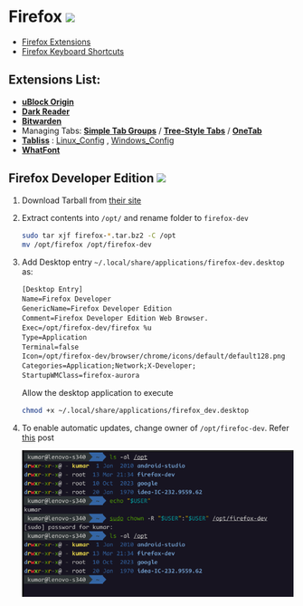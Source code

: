 # Firefox <img src='https://upload.wikimedia.org/wikipedia/commons/thumb/a/a0/Firefox_logo%2C_2019.svg/1200px-Firefox_logo%2C_2019.svg.png' width="22">

- [Firefox Extensions](https://addons.mozilla.org/en-US/firefox/extensions/)
- [Firefox Keyboard Shortcuts](https://support.mozilla.org/en-US/kb/keyboard-shortcuts-perform-firefox-tasks-quickly)

## Extensions List:

- [**uBlock Origin**](https://addons.mozilla.org/en-US/firefox/addon/ublock-origin/)
- [**Dark Reader**](https://addons.mozilla.org/en-US/firefox/addon/darkreader/)
- [**Bitwarden**](https://addons.mozilla.org/en-US/firefox/addon/bitwarden-password-manager/)
- Managing Tabs: [**Simple Tab Groups**](https://addons.mozilla.org/en-US/firefox/addon/simple-tab-groups/) / [**Tree-Style Tabs**](https://addons.mozilla.org/en-US/firefox/addon/tree-style-tab/) / [**OneTab**](https://addons.mozilla.org/en-US/firefox/addon/onetab/)
- [**Tabliss**](https://addons.mozilla.org/en-US/firefox/addon/tabliss/) : [Linux_Config](./Tabliss/tabliss_linux.json) , [Windows_Config](./Tabliss/tabliss_windows.json)
- [**WhatFont**](https://addons.mozilla.org/en-US/firefox/addon/zjm-whatfont/)

## Firefox Developer Edition <img src='https://www.mozilla.org/media/img/favicons/firefox/browser/developer/favicon-196x196.b8d17dd1dda2.png' width="22">

1. Download Tarball from [their site](https://www.mozilla.org/en-US/firefox/developer/)

1. Extract contents into `/opt/` and rename folder to `firefox-dev`

   ```sh
   sudo tar xjf firefox-*.tar.bz2 -C /opt
   mv /opt/firefox /opt/firefox-dev
   ```

1. Add Desktop entry `~/.local/share/applications/firefox-dev.desktop` as:

   ```txt
   [Desktop Entry]
   Name=Firefox Developer
   GenericName=Firefox Developer Edition
   Comment=Firefox Developer Edition Web Browser.
   Exec=/opt/firefox-dev/firefox %u
   Type=Application
   Terminal=false
   Icon=/opt/firefox-dev/browser/chrome/icons/default/default128.png
   Categories=Application;Network;X-Developer;
   StartupWMClass=firefox-aurora
   ```

   Allow the desktop application to execute

   ```sh
   chmod +x ~/.local/share/applications/firefox_dev.desktop
   ```

1. To enable automatic updates, change owner of `/opt/firefoc-dev`. Refer [this](https://dev.to/pikapool/firefox-dev-edition-could-not-update-automatically-issue-when-manually-installed-in-linux-fedora-solved-3ia1) post

   ![changing owner of directory](firefox-dev-updates.png)
